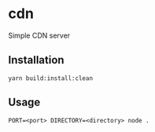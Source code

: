 # cdn

Simple CDN server

## Installation

`yarn build:install:clean`

## Usage

`PORT=<port> DIRECTORY=<directory> node .`
